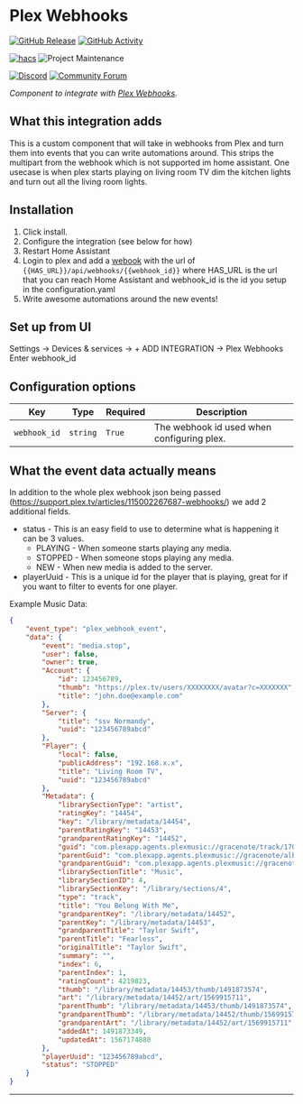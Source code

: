 # Plex Webhooks

[![GitHub Release][releases-shield]][releases]
[![GitHub Activity][commits-shield]][commits]

[![hacs][hacsbadge]][hacs]
![Project Maintenance][maintenance-shield]

[![Discord][discord-shield]][discord]
[![Community Forum][forum-shield]][forum]

_Component to integrate with [Plex Webhooks][homeassistant_plexwebhooks]._

## What this integration adds
This is a custom component that will take in webhooks from Plex and turn them into events that you can write automations around. 
This strips the multipart from the webhook which is not supported im home assistant.
One usecase is when plex starts playing on living room TV dim the kitchen lights and turn out all the living room lights.

## Installation

1. Click install.
2. Configure the integration (see below for how)
3. Restart Home Assistant
4. Login to plex and add a [webook][plex_webhook_location] with the url of `{{HAS_URL}}/api/webhooks/{{webhook_id}}` where HAS_URL is the url that you can reach Home Assistant and webhook_id is the id you setup in the configuration.yaml
3. Write awesome automations around the new events!

## Set up from UI

Settings -> Devices & services -> + ADD INTEGRATION -> Plex Webhooks
Enter webhook_id

## Configuration options

Key | Type | Required | Description
-- | -- | -- | --
`webhook_id` | `string` | `True` | The webhook id used when configuring plex.

## What the event data actually means
In addition to the whole plex webhook json being passed (https://support.plex.tv/articles/115002267687-webhooks/) we add 2 additional fields.
* status - This is an easy field to use to determine what is happening it can be 3 values.
  * PLAYING - When someone starts playing any media.
  * STOPPED - When someone stops playing any media.
  * NEW - When new media is added to the server.
* playerUuid - This is a unique id for the player that is playing, great for if you want to filter to events for one player.

Example Music Data:
```json
{
    "event_type": "plex_webhook_event",
    "data": {
        "event": "media.stop",
        "user": false,
        "owner": true,
        "Account": {
            "id": 123456789,
            "thumb": "https://plex.tv/users/XXXXXXXX/avatar?c=XXXXXXX",
            "title": "john.doe@example.com"
        },
        "Server": {
            "title": "ssv Normandy",
            "uuid": "123456789abcd"
        },
        "Player": {
            "local": false,
            "publicAddress": "192.168.x.x",
            "title": "Living Room TV",
            "uuid": "123456789abcd"
        },
        "Metadata": {
            "librarySectionType": "artist",
            "ratingKey": "14454",
            "key": "/library/metadata/14454",
            "parentRatingKey": "14453",
            "grandparentRatingKey": "14452",
            "guid": "com.plexapp.agents.plexmusic://gracenote/track/170163331-DF725E4DA03E6040915B2564D5A06E70/170163337-1EB863722EF8D07A087D4258B2FFA2D6?lang=en",
            "parentGuid": "com.plexapp.agents.plexmusic://gracenote/album/05DF725E0A247C83/170163331-DF725E4DA03E6040915B2564D5A06E70?lang=en",
            "grandparentGuid": "com.plexapp.agents.plexmusic://gracenote/artist/05DF725E0A247C83?lang=en",
            "librarySectionTitle": "Music",
            "librarySectionID": 4,
            "librarySectionKey": "/library/sections/4",
            "type": "track",
            "title": "You Belong With Me",
            "grandparentKey": "/library/metadata/14452",
            "parentKey": "/library/metadata/14453",
            "grandparentTitle": "Taylor Swift",
            "parentTitle": "Fearless",
            "originalTitle": "Taylor Swift",
            "summary": "",
            "index": 6,
            "parentIndex": 1,
            "ratingCount": 4219823,
            "thumb": "/library/metadata/14453/thumb/1491873574",
            "art": "/library/metadata/14452/art/1569915711",
            "parentThumb": "/library/metadata/14453/thumb/1491873574",
            "grandparentThumb": "/library/metadata/14452/thumb/1569915711",
            "grandparentArt": "/library/metadata/14452/art/1569915711",
            "addedAt": 1491873349,
            "updatedAt": 1567174880
        },
        "playerUuid": "123456789abcd",
        "status": "STOPPED"
    }
}
```

***

[homeassistant_plexwebhooks]: https://github.com/matt-oneill/homeassistant-plexwebhooks
[plex_webhooks]: https://github.com/JBassett/plex_webhooks
[plex_webhook_location]: https://app.plex.tv/desktop#!/settings/webhooks
[commits-shield]: https://img.shields.io/github/commit-activity/y/JBassett/plex_webhooks.svg?style=for-the-badge
[commits]: https://github.com/JBassett/plex_webhooks/commits/master
[hacs]: https://github.com/custom-components/hacs
[hacsbadge]: https://img.shields.io/badge/HACS-Custom-orange.svg?style=for-the-badge
[discord]: https://discord.gg/Qa5fW2R
[discord-shield]: https://img.shields.io/discord/330944238910963714.svg?style=for-the-badge
[forum-shield]: https://img.shields.io/badge/community-forum-brightgreen.svg?style=for-the-badge
[forum]: https://community.home-assistant.io/
[maintenance-shield]: https://img.shields.io/badge/maintainer-Justin%20Bassett%20%40JBassett-blue.svg?style=for-the-badge
[releases-shield]: https://img.shields.io/github/release/JBassett/plex_webhooks.svg?style=for-the-badge
[releases]: https://github.com/JBassett/plex_webhooks/releases

